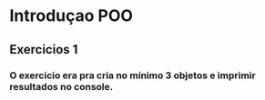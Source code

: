 # Introduçao POO

## Exercicios 1

### O exercicio era pra cria no mínimo 3 objetos e imprimir resultados no console.
